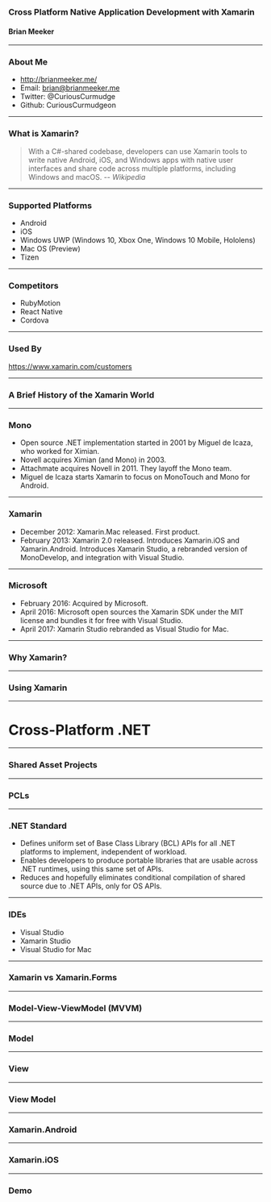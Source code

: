 ### Cross Platform Native Application Development with Xamarin

#### Brian Meeker

---

### About Me

* http://brianmeeker.me/
* Email: brian@brianmeeker.me
* Twitter: @CuriousCurmudge
* Github: CuriousCurmudgeon

---

### What is Xamarin?

> With a C#-shared codebase, developers can use Xamarin tools to write native Android, iOS, and Windows apps with native user interfaces and share code across multiple platforms, including Windows and macOS.
> -- <cite>Wikipedia</cite>

---

### Supported Platforms
* Android
* iOS
* Windows UWP (Windows 10, Xbox One, Windows 10 Mobile, Hololens)
* Mac OS (Preview)
* Tizen

---

### Competitors
* RubyMotion
* React Native
* Cordova

---

### Used By
https://www.xamarin.com/customers

---

### A Brief History of the Xamarin World

---

### Mono
* Open source .NET implementation started in 2001 by Miguel de Icaza, who worked for Ximian.
* Novell acquires Ximian (and Mono) in 2003.
* Attachmate acquires Novell in 2011. They layoff the Mono team.
* Miguel de Icaza starts Xamarin to focus on MonoTouch and Mono for Android.

---

### Xamarin
* December 2012: Xamarin.Mac released. First product.
* February 2013: Xamarin 2.0 released. Introduces Xamarin.iOS and Xamarin.Android. Introduces Xamarin Studio, a rebranded version of MonoDevelop, and integration with Visual Studio.

---

### Microsoft
* February 2016: Acquired by Microsoft.
* April 2016: Microsoft open sources the Xamarin SDK under the MIT license and bundles it for free with Visual Studio.
* April 2017: Xamarin Studio rebranded as Visual Studio for Mac.

---

### Why Xamarin?

---

### Using Xamarin

---

# Cross-Platform .NET

---

### Shared Asset Projects

---

### PCLs

---

### .NET Standard
* Defines uniform set of Base Class Library (BCL) APIs for all .NET platforms to implement, independent of workload.
* Enables developers to produce portable libraries that are usable across .NET runtimes, using this same set of APIs.
* Reduces and hopefully eliminates conditional compilation of shared source due to .NET APIs, only for OS APIs.

---

### IDEs
* Visual Studio
* Xamarin Studio
* Visual Studio for Mac

---

### Xamarin vs Xamarin.Forms

---

### Model-View-ViewModel (MVVM)

---

### Model

---

### View

---

### View Model

---

### Xamarin.Android

---

### Xamarin.iOS

---

### Demo
